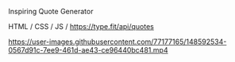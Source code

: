 Inspiring Quote Generator

HTML / CSS / JS / https://type.fit/api/quotes


https://user-images.githubusercontent.com/77177165/148592534-0567d91c-7ee9-461d-ae43-ce96440bc481.mp4

